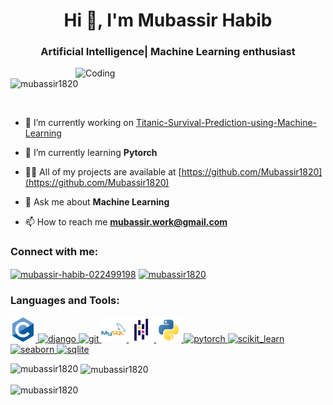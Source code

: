 <h1 align="center">Hi 👋, I'm Mubassir Habib</h1>
<h3 align="center">Artificial Intelligence| Machine Learning enthusiast</h3>
<img align="right" alt="Coding" width="400" src="https://user-images.githubusercontent.com/39142850/67110554-fdea5400-f20d-11e9-834a-d459a612b7b1.gif">

<p align="left"> <img src="https://komarev.com/ghpvc/?username=mubassir1820&label=Profile%20views&color=0e75b6&style=flat" alt="mubassir1820" /> </p>

<p align="left"> <a href="https://twitter.com/" target="blank"><img src="https://img.shields.io/twitter/follow/?logo=twitter&style=for-the-badge" alt="" /></a> </p>

- 🔭 I’m currently working on [Titanic-Survival-Prediction-using-Machine-Learning](https://github.com/Mubassir1820/PyTorch-fundamentals)

- 🌱 I’m currently learning **Pytorch**

- 👨‍💻 All of my projects are available at [https://github.com/Mubassir1820](https://github.com/Mubassir1820)

- 💬 Ask me about **Machine Learning**

- 📫 How to reach me **mubassir.work@gmail.com**

<h3 align="left">Connect with me:</h3>
<p align="left">
<a href="https://linkedin.com/in/mubassir-habib-022499198" target="blank"><img align="center" src="https://raw.githubusercontent.com/rahuldkjain/github-profile-readme-generator/master/src/images/icons/Social/linked-in-alt.svg" alt="mubassir-habib-022499198" height="30" width="40" /></a>
<a href="https://www.leetcode.com/mubassir1820" target="blank"><img align="center" src="https://raw.githubusercontent.com/rahuldkjain/github-profile-readme-generator/master/src/images/icons/Social/leet-code.svg" alt="mubassir1820" height="30" width="40" /></a>
</p>

<h3 align="left">Languages and Tools:</h3>
<p align="left"> <a href="https://www.cprogramming.com/" target="_blank" rel="noreferrer"> <img src="https://raw.githubusercontent.com/devicons/devicon/master/icons/c/c-original.svg" alt="c" width="40" height="40"/> </a> <a href="https://www.djangoproject.com/" target="_blank" rel="noreferrer"> <img src="https://cdn.worldvectorlogo.com/logos/django.svg" alt="django" width="40" height="40"/> </a> <a href="https://git-scm.com/" target="_blank" rel="noreferrer"> <img src="https://www.vectorlogo.zone/logos/git-scm/git-scm-icon.svg" alt="git" width="40" height="40"/> </a> <a href="https://www.mysql.com/" target="_blank" rel="noreferrer"> <img src="https://raw.githubusercontent.com/devicons/devicon/master/icons/mysql/mysql-original-wordmark.svg" alt="mysql" width="40" height="40"/> </a> <a href="https://pandas.pydata.org/" target="_blank" rel="noreferrer"> <img src="https://raw.githubusercontent.com/devicons/devicon/2ae2a900d2f041da66e950e4d48052658d850630/icons/pandas/pandas-original.svg" alt="pandas" width="40" height="40"/> </a> <a href="https://www.python.org" target="_blank" rel="noreferrer"> <img src="https://raw.githubusercontent.com/devicons/devicon/master/icons/python/python-original.svg" alt="python" width="40" height="40"/> </a> <a href="https://pytorch.org/" target="_blank" rel="noreferrer"> <img src="https://www.vectorlogo.zone/logos/pytorch/pytorch-icon.svg" alt="pytorch" width="40" height="40"/> </a> <a href="https://scikit-learn.org/" target="_blank" rel="noreferrer"> <img src="https://upload.wikimedia.org/wikipedia/commons/0/05/Scikit_learn_logo_small.svg" alt="scikit_learn" width="40" height="40"/> </a> <a href="https://seaborn.pydata.org/" target="_blank" rel="noreferrer"> <img src="https://seaborn.pydata.org/_images/logo-mark-lightbg.svg" alt="seaborn" width="40" height="40"/> </a> <a href="https://www.sqlite.org/" target="_blank" rel="noreferrer"> <img src="https://www.vectorlogo.zone/logos/sqlite/sqlite-icon.svg" alt="sqlite" width="40" height="40"/> </a> </p>

<p><img align="left" src="https://github-readme-stats.vercel.app/api/top-langs?username=mubassir1820&show_icons=true&locale=en&layout=compact" alt="mubassir1820" /></p>

<p>&nbsp;<img align="center" src="https://github-readme-stats.vercel.app/api?username=mubassir1820&show_icons=true&locale=en" alt="mubassir1820" /></p>

<p><img align="center" src="https://github-readme-streak-stats.herokuapp.com/?user=mubassir1820&" alt="mubassir1820" /></p>
